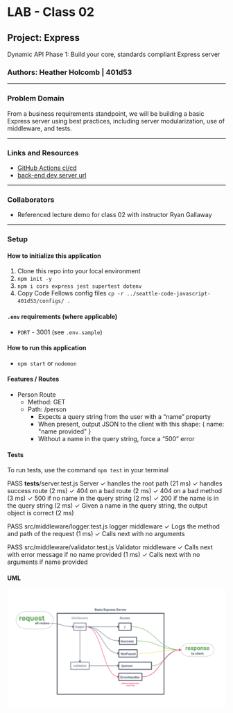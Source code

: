 # LAB - Class 02

## Project: Express

Dynamic API Phase 1: Build your core, standards compliant Express server

### Authors: Heather Holcomb | 401d53

***

### Problem Domain

From a business requirements standpoint, we will be building a basic Express server using best practices, including server modularization, use of middleware, and tests.

***

### Links and Resources

- [GitHub Actions ci/cd](https://github.com/holcombheather/basic-express-server/actions)
- [back-end dev server url](https://basic-express-server-ga9o.onrender.com)

***

### Collaborators

- Referenced lecture demo for class 02 with instructor Ryan Gallaway

***

### Setup

#### How to initialize this application
1. Clone this repo into your local environment
2. `npm init -y`
3. `npm i cors express jest supertest dotenv`
4. Copy Code Fellows config files `cp -r ../seattle-code-javascript-401d53/configs/ .`

#### `.env` requirements (where applicable)

- `PORT` - 3001  (see `.env.sample`)

#### How to run this application

- `npm start` or `nodemon`

#### Features / Routes

- Person Route
  - Method: GET
  - Path: /person
    - Expects a query string from the user with a “name” property
    - When present, output JSON to the client with this shape: { name: "name provided" }
    - Without a name in the query string, force a “500” error

#### Tests

To run tests, use the command `npm test` in your terminal

 PASS  __tests__/server.test.js
  Server
    ✓ handles the root path (21 ms)
    ✓ handles success route (2 ms)
    ✓ 404 on a bad route (2 ms)
    ✓ 404 on a bad method (3 ms)
    ✓ 500 if no name in the query string (2 ms)
    ✓ 200 if the name is in the query string (2 ms)
    ✓ Given a name in the query string, the output object is correct (2 ms)

 PASS  src/middleware/logger.test.js
  logger middleware
    ✓ Logs the method and path of the request (1 ms)
    ✓ Calls next with no arguments

 PASS  src/middleware/validator.test.js
  Validator middleware
    ✓ Calls next with error message if no name provided (1 ms)
    ✓ Calls next with no arguments if name provided

#### UML
![UML image](UML_lab02.png)
